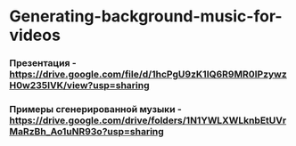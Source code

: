 # Generating-background-music-for-videos
### Презентация - https://drive.google.com/file/d/1hcPgU9zK1IQ6R9MR0IPzywzH0w235IVK/view?usp=sharing
### Примеры сгенерированной музыки - https://drive.google.com/drive/folders/1N1YWLXWLknbEtUVrMaRzBh_Ao1uNR93o?usp=sharing
